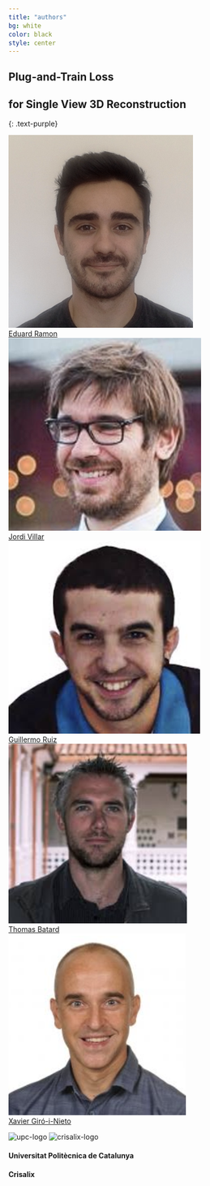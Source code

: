 ```yaml
---
title: "authors"
bg: white
color: black
style: center
---
```


## Plug-and-Train Loss 
## for Single View 3D Reconstruction
{: .text-purple}

<div class="author">
    <a href="https://imatge.upc.edu/web/people/eduard-ramon" target="_blank">
      <div class="authorphoto"><img src="./assets/authors/EduardRamon.png"></div>
      <div>Eduard Ramon</div>
    </a>
</div>
<div class="author">
    <a href="https://jordivillar.com/" target="_blank">
      <div class="authorphoto"><img src="./assets/authors/JordiVillar.png"></div>
      <div>Jordi Villar</div>
    </a>
</div>
<div class="author">
        <a href="https://www.upf.edu/web/simbiosys/entry/-/-/118103/adscripcion/guillermo-ruiz" target="_blank">    
            <div class="authorphoto"><img src="./assets/authors/GuillermoRuiz.png"></div>
            <div>Guillermo Ruiz</div>
        </a>
</div>
<div class="author">
    <a href="https://sites.google.com/site/tomasbatard/home/" target="_blank">
      <div class="authorphoto"><img src="./assets/authors/ThomasBatard.png"></div>
      <div>Thomas Batard</div>
    </a>
</div>
<div class="author">
    <a href="https://imatge.upc.edu/web/people/xavier-giro" target="_blank">
      <div class="authorphoto"><img src="./assets/authors/XavierGiro.png"></div>
      <div>Xavier Giró-i-Nieto</div>
    </a>
</div>

![upc-logo](mrl/assets/logos/upc.jpg)
![crisalix-logo](./mrl/assets/logos/crisalix.png)

#### Universitat Politècnica de Catalunya
#### Crisalix
